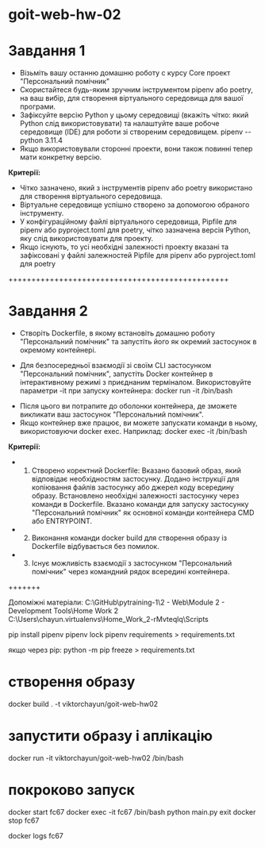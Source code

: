 # goit-web-hw-02


# Завдання 1
+ Візьміть вашу останню домашню роботу с курсу Core проект "Персональний помічник"
+ Скористайтеся будь-яким зручним інструментом pipenv або poetry, на ваш вибір, для створення віртуального середовища для вашої програми. 
+ Зафіксуйте версію Python у цьому середовищі (вкажіть чітко: який Python слід використовувати) та налаштуйте ваше робоче середовище (IDE) для роботи зі створеним середовищем. 
    pipenv --python 3.11.4
+ Якщо використовували сторонні проекти, вони також повинні тепер мати конкретну версію.

**Критерії:**
+ Чітко зазначено, який з інструментів pipenv або poetry використано для створення віртуального середовища.
+ Віртуальне середовище успішно створено за допомогою обраного інструменту.
+ У конфігураційному файлі віртуального середовища, Pipfile для pipenv або pyproject.toml для poetry, чітко зазначена версія Python, яку слід використовувати для проекту.
+ Якщо існують, то усі необхідні залежності проекту вказані та зафіксовані у файлі залежностей Pipfile для pipenv або pyproject.toml для poetry

++++++++++++++++++++++++++++++++++++++++++++++++

# Завдання 2
+ Створіть Dockerfile, в якому встановіть домашню роботу "Персональний помічник" та запустіть його як окремий застосунок в окремому контейнері.
* Для безпосередньої взаємодії зі своїм CLI застосунком "Персональний помічник", запустіть Docker контейнер в інтерактивному режимі з приєднаним терміналом. Використовуйте параметри -it при запуску контейнера:
	docker run -it <image-name> /bin/bash
+  Після цього ви потрапите до оболонки контейнера, де зможете викликати ваш застосунок "Персональний помічник".
+ Якщо контейнер вже працює, ви можете запускати команди в ньому, використовуючи docker exec. Наприклад:
	docker exec -it <container-id> /bin/bash

**Критерії:**
+ 1. Створено коректний Dockerfile:
	Вказано базовий образ, який відповідає необхідностям застосунку.
	Додано інструкції для копіювання файлів застосунку або джерел коду всередину образу.
	Встановлено необхідні залежності застосунку через команди в Dockerfile.
	Вказано команди для запуску застосунку "Персональний помічник" як основної команди контейнера CMD або ENTRYPOINT.
+ 2. Виконання команди docker build для створення образу із Dockerfile відбувається без помилок.
+ 3. Існує можливість взаємодії з застосунком "Персональний помічник" через командний рядок всередині контейнера.

+++++++

Допоміжні матеріали:
C:\GitHub\pytraining-1\2 - Web\Module 2 - Development Tools\Home Work 2
C:\Users\chayun\.virtualenvs\Home_Work_2-rMvteqlq\Scripts

pip install pipenv
pipenv lock
pipenv requirements > requirements.txt

якщо через pip:
python -m pip freeze > requirements.txt

# створення образу
docker build . -t viktorchayun/goit-web-hw02

# запустити образу і аплікацію
docker run -it viktorchayun/goit-web-hw02 /bin/bash

# покроково запуск
docker start fc67
docker exec -it fc67 /bin/bash
python main.py
exit
docker stop fc67

docker logs fc67